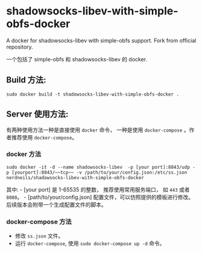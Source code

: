 # shadowsocks-libev-with-simple-obfs-docker

A docker for shadowsocks-libev with simple-obfs support. Fork from official repository.

一个包括了 simple-obfs 和 shadowsocks-libev 的 docker.

## Build 方法:

```
sudo docker build -t shadowsocks-libev-with-simple-obfs-docker .
```

## Server 使用方法:

有两种使用方法一种是直接使用 `docker` 命令， 一种是使用 `docker-compose` 。作者推荐使用 `docker-compose`。

### docker 方法

```
sudo docker -it -d --name shadowsocks-libev  -p [your port]:8843/udp -p [yourport]:8843/~~tcp~~ -v /path/to/your/config.json:/etc/ss.json nerdneils/shadowsocks-libev-with-simple-obfs-docker
```

其中: - [your port] 是 1-65535 的整数， 推荐使用常用服务端口， 如 `443` 或者 `8080`。 - [path/to/your/config.json] 配置文件，可以仿照提供的模板进行修改。后续版本会附带一个生成配置文件的脚本。

### docker-compose 方法

- 修改 `ss.json` 文件。
- 运行 `docker-compose`, 使用 `sudo docker-compose up -d` 命令。
